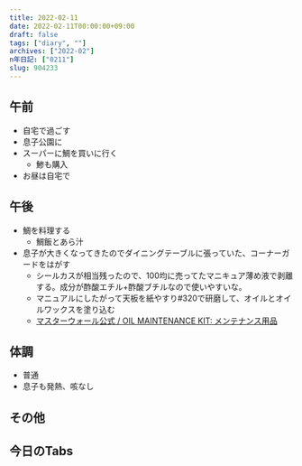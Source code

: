 ```yaml
---
title: 2022-02-11
date: 2022-02-11T00:00:00+09:00
draft: false
tags: ["diary", ""]
archives: ["2022-02"]
n年日記: ["0211"]
slug: 904233
---
```

## 午前
- 自宅で過ごす
- 息子公園に
- スーパーに鯛を買いに行く
  - 鯵も購入
- お昼は自宅で
## 午後
- 鯛を料理する
  - 鯛飯とあら汁
- 息子が大きくなってきたのでダイニングテーブルに張っていた、コーナーガードをはがす
  - シールカスが相当残ったので、100均に売ってたマニキュア薄め液で剥離する。成分が酢酸エチル+酢酸ブチルなので使いやすいな。
  - マニュアルにしたがって天板を紙やすり#320で研磨して、オイルとオイルワックスを塗り込む
  - [マスターウォール公式 / OIL MAINTENANCE KIT: メンテナンス用品](https://www.masterwal.jp/shop/g/gMW-OLKT/)
## 体調
- 普通
- 息子も発熱、咳なし
## その他
## 今日のTabs